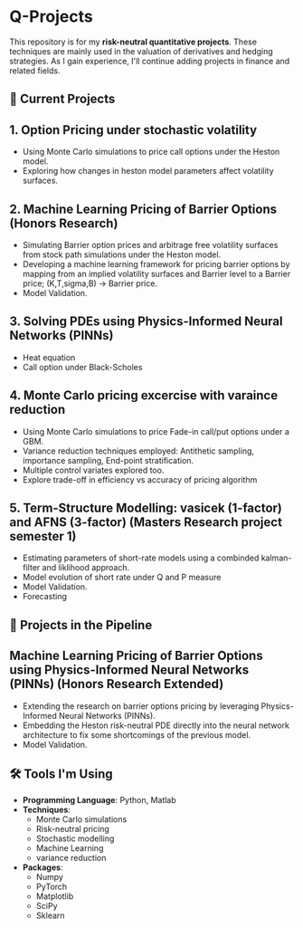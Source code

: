 # Q-Projects

This repository is for my **risk-neutral quantitative projects**. These techniques are mainly used in the valuation of derivatives and hedging strategies. As I gain experience, I'll continue adding projects in finance and related fields.

## 📘 Current Projects

## 1. Option Pricing under stochastic volatility
- Using Monte Carlo simulations to price call options under the Heston model.
- Exploring how changes in heston model parameters affect volatility surfaces.

## 2. Machine Learning Pricing of Barrier Options (Honors Research)
- Simulating Barrier option prices and arbitrage free volatility surfaces from stock path simulations under the Heston model.
- Developing a machine learning framework for pricing barrier options by mapping from an implied volatility surfaces and Barrier level to a Barrier price; (K,T,sigma,B) -> Barrier price.
- Model Validation.

## 3. Solving PDEs using Physics-Informed Neural Networks (PINNs)
- Heat equation
- Call option under Black-Scholes
  
## 4. Monte Carlo pricing excercise with varaince reduction 
- Using Monte Carlo simulations to price Fade-in call/put options under a GBM.
- Variance reduction techniques employed: Antithetic sampling, importance sampling, End-point stratification.
- Multiple control variates explored too.
- Explore trade-off in efficiency vs accuracy of pricing algorithm

## 5. Term-Structure Modelling: vasicek (1-factor) and AFNS (3-factor) (Masters Research project semester 1)
- Estimating parameters of short-rate models using a combinded kalman-filter and liklihood approach.
- Model evolution of short rate under Q and P measure
- Model Validation.
- Forecasting
  
## 🚀 Projects in the Pipeline

## Machine Learning Pricing of Barrier Options using Physics-Informed Neural Networks (PINNs) (Honors Research Extended)
- Extending the research on barrier options pricing by leveraging Physics-Informed Neural Networks (PINNs).
- Embedding the Heston risk-neutral PDE directly into the neural network architecture to fix some shortcomings of the previous model.
- Model Validation.


## 🛠 Tools I'm Using
- **Programming Language**: Python, Matlab
- **Techniques**:
  - Monte Carlo simulations
  - Risk-neutral pricing
  - Stochastic modelling
  - Machine Learning
  - variance reduction
- **Packages**:
  - Numpy
  - PyTorch
  - Matplotlib
  - SciPy
  - Sklearn
